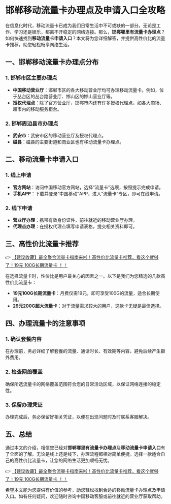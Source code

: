 # 邯郸移动流量卡办理点及申请入口全攻略

在信息化时代，移动流量卡已成为我们日常生活中不可或缺的一部分。无论是工作、学习还是娱乐，都离不开稳定的网络连接。那么，**邯郸哪里有流量卡办理点**？如何快速找到**移动流量卡申请入口**？本文将为您详细解答，并提供高性价比的流量卡推荐，助您轻松畅享网络生活。

## 一、邯郸移动流量卡办理点分布

### 1. 邯郸市区主要办理点
- **中国移动营业厅**：邯郸市区的各大移动营业厅均可办理移动流量卡。例如，位于丛台区的丛台路营业厅、邯山区的邯山营业厅等。
- **授权代理点**：除了官方营业厅，邯郸市内还有许多授权代理点，如各大商场、超市内的移动服务柜台。

### 2. 邯郸周边县市办理点
- **武安市**：武安市区的移动营业厅及授权代理点。
- **磁县**：磁县的主要街道和商业区也有移动流量卡办理点。

## 二、移动流量卡申请入口

### 1. 线上申请
- **官方网站**：访问中国移动官方网站，选择“流量卡”选项，按照提示完成申请。
- **手机APP**：下载并登录“中国移动”APP，进入“流量卡”专区，即可在线申请。

### 2. 线下申请
- **营业厅办理**：携带有效身份证件，前往就近的移动营业厅办理。
- **代理点办理**：在授权代理点填写申请表格，提交相关资料即可。

## 三、高性价比流量卡推荐

👉 [【建议收藏】最全聚合流量卡指南来啦！高性价比流量卡推荐，看这个就够了！19元 100G长期流量卡 ！！](https://bit.ly/Liuliangka)

在选择流量卡时，性价比是用户最关心的因素之一。以下是我们为您精选的几款高性价比流量卡：

- **19元100G长期流量卡**：月费仅需19元，即可享受100G的流量，适合长期使用。
- **29元200G超大流量卡**：对于流量需求较大的用户，这款卡无疑是最佳选择。

## 四、办理流量卡的注意事项

### 1. 确认套餐内容
在办理前，务必详细了解套餐的流量、通话时长、有效期等内容，避免后续产生额外费用。

### 2. 检查网络覆盖
确保所选流量卡的网络覆盖范围符合您的日常活动区域，以保证网络连接的稳定性。

### 3. 保留办理凭证
办理完成后，务必保留好相关凭证，以便在出现问题时及时联系客服解决。

## 五、总结

通过本文的介绍，相信您已经对**邯郸哪里有流量卡办理点**及**移动流量卡申请入口**有了全面的了解。无论是线上还是线下，办理流程都相对简单便捷。选择一款适合自己的高性价比流量卡，让您的网络生活更加顺畅无忧。

👉 [【建议收藏】最全聚合流量卡指南来啦！高性价比流量卡推荐，看这个就够了！19元 100G长期流量卡 ！！](https://bit.ly/Liuliangka)

希望本文能为您提供有价值的参考，助您轻松找到合适的移动流量卡办理点及申请入口。如有任何疑问，欢迎随时咨询中国移动客服或前往就近的营业厅获取帮助。